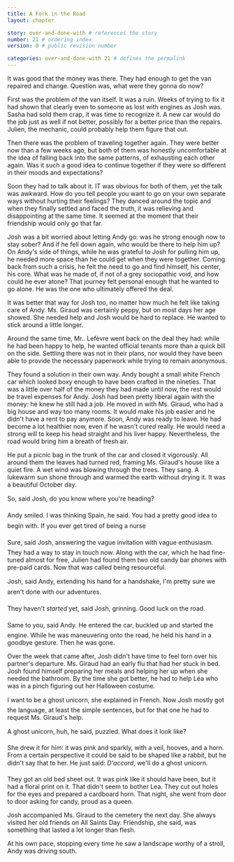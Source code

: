 ```yaml
---
title: A Fork in the Road
layout: chapter

story: over-and-done-with # references the story
number: 21 # ordering index
version: 0 # public revision number

categories: over-and-done-with 21 # defines the permalink
---
```

It was good that the money was there. They had enough to get the van repaired and change. Question was, what were they gonna do now?

First was the problem of the van itself. It was a ruin. Weeks of trying to fix it had shown that clearly even to someone as lost with engines as Josh was. Sasha had sold them crap, it was time to recognize it. A new car would do the job just as well if not better, possibly for a better price than the repairs. Julien, the mechanic, could probably help them figure that out.

Then there was the problem of traveling together again. They were better now than a few weeks ago, but both of them was honestly uncomfortable at the idea of falling back into the same patterns, of exhausting each other again. Was it such a good idea to continue together if they were so different in their moods and expectations?

Soon they had to talk about it. IT was obvious for both of them, yet the talk was awkward. How do you tell people you want to go on your own separate ways without hurting their feelings? They danced around the topic and when they finally settled and faced the truth, it was relieving and disappointing at the same time. It seemed at the moment that their friendship would only go that far.

Josh was a bit worried about letting Andy go: was he strong enough now to stay sober? And if he fell down again, who would be there to help him up? On Andy's side of things, while he was grateful to Josh for pulling him up, he needed more space than he could get when they were together. Coming back from such a crisis, he felt the need to go and find himself, his center, his core. What was he made of, if not of a grey sociopathic void, and how could he ever atone? That journey felt personal enough that he wanted to go alone. He was the one who ultimately offered the deal.

It was better that way for Josh too, no matter how much he felt like taking care of Andy. Ms. Giraud was certainly peppy, but on most days her age showed. She needed help and Josh would be hard to replace. He wanted to stick around a little longer.

Around the same time, Mr.. Lefèvre went back on the deal they had: while he had been happy to help, he wanted official tenants more than a quick bill on the side. Settling there was not in their plans, nor would they have been able to provide the necessary paperwork while trying to remain anonymous.

They found a solution in their own way. Andy bought a small white French car which looked boxy enough to have been crafted in the nineties. That was a little over half of the money they had made until now, the rest would be travel expenses for Andy. Josh had been pretty liberal again with the money: he knew he still had a job. He moved in with Ms. Giraud, who had a big house and way too many rooms. It would make his job easier and he didn't have a rent to pay anymore. Soon, Andy was ready to leave. He had become a lot healthier now, even if he wasn't *cured* really. He would need a strong will to keep his head straight and his liver happy. Nevertheless, the road would bring him a breath of fresh air.

He put a picnic bag in the trunk of the car and closed it vigorously. All around them the leaves had turned red, framing Ms. Giraud's house like a quiet fire. A wet wind was blowing through the trees. They sang. A lukewarm sun shone through and warmed the earth without drying it. It was a beautiful October day.

So, said Josh, do you know where you're heading?

Andy smiled. I was thinking Spain, he said. You had a pretty good idea to begin with. If you ever get tired of being a nurse

Sure, said Josh, answering the vague invitation with vague enthusiasm. They had a way to stay in touch now. Along with the car, which he had fine-tuned almost for free, Julien had found them two old candy bar phones with pre-paid cards. Now that was called being resourceful.

Josh, said Andy, extending his hand for a handshake, I'm pretty sure we aren't done with our adventures.

They haven't *started* yet, said Josh, grinning. Good luck on the road.

Same to you, said Andy. He entered the car, buckled up and started the engine. While he was maneuvering onto the road, he held his hand in a goodbye gesture. Then he was gone.

Over the week that came after, Josh didn't have time to feel torn over his partner's departure. Ms. Giraud had an early flu that had her stuck in bed. Josh found himself preparing her meals and helping her up when she needed the bathroom. By the time she got better, he had to help Léa who was in a pinch figuring out her Halloween costume.

I want to be a ghost unicorn, she explained in French. Now Josh mostly got the language, at least the simple sentences, but for that one he had to request Ms. Giraud's help.

A ghost unicorn, huh, he said, puzzled. What does it look like?

She drew it for him: it was pink and sparkly, with a veil, hooves, and a horn. From a certain perspective it could be said to be shaped like a rabbit, but he didn't say that to her. He just said: *D'accord*, we'll do a ghost unicorn.

They got an old bed sheet out. It was pink like it should have been, but it had a floral print on it. That didn't seem to bother Lea. They cut out holes for the eyes and prepared a cardboard horn. That night, she went from door to door asking for candy, proud as a queen.

Josh accompanied Ms. Giraud to the cemetery the next day. She always visited her old friends on All Saints Day. Friendship, she said, was something that lasted a lot longer than flesh.

At his own pace, stopping every time he saw a landscape worthy of a stroll, Andy was driving south.
